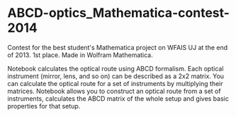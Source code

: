 # ABCD-optics_Mathematica-contest-2014

Contest for the best student's Mathematica project on WFAIS UJ at the end of 2013. 1st place. Made in Wolfram Mathematica.

Notebook calculates the optical route using ABCD formalism. Each optical instrument (mirror, lens, and so on) can be described as a 2x2 matrix. You can calculate the optical route for a set of instruments by multiplying their matrices. Notebook allows you to construct an optical route from a set of instruments, calculates the ABCD matrix of the whole setup and gives basic properties for that setup.
